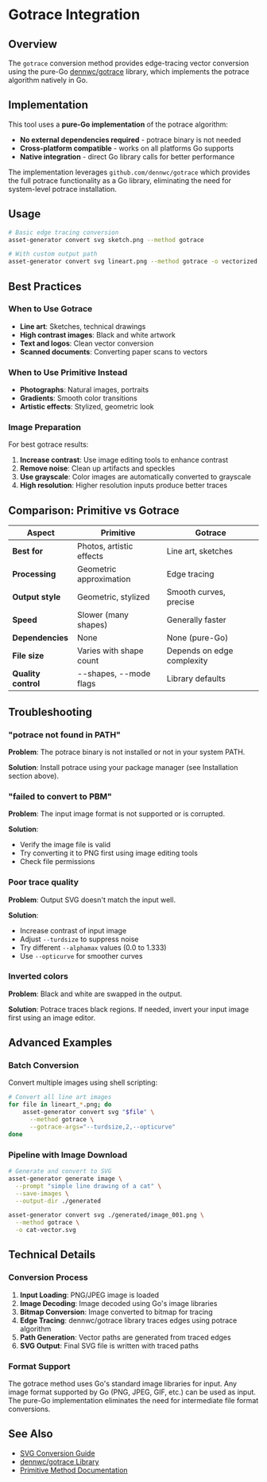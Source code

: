 # Gotrace Integration

## Overview

The `gotrace` conversion method provides edge-tracing vector conversion using the pure-Go [dennwc/gotrace](https://github.com/dennwc/gotrace) library, which implements the potrace algorithm natively in Go.

## Implementation

This tool uses a **pure-Go implementation** of the potrace algorithm:
- **No external dependencies required** - potrace binary is not needed
- **Cross-platform compatible** - works on all platforms Go supports
- **Native integration** - direct Go library calls for better performance

The implementation leverages `github.com/dennwc/gotrace` which provides the full potrace functionality as a Go library, eliminating the need for system-level potrace installation.

## Usage

```bash
# Basic edge tracing conversion
asset-generator convert svg sketch.png --method gotrace

# With custom output path
asset-generator convert svg lineart.png --method gotrace -o vectorized.svg
```

## Best Practices

### When to Use Gotrace

- **Line art**: Sketches, technical drawings
- **High contrast images**: Black and white artwork
- **Text and logos**: Clean vector conversion
- **Scanned documents**: Converting paper scans to vectors

### When to Use Primitive Instead

- **Photographs**: Natural images, portraits
- **Gradients**: Smooth color transitions
- **Artistic effects**: Stylized, geometric look

### Image Preparation

For best gotrace results:

1. **Increase contrast**: Use image editing tools to enhance contrast
2. **Remove noise**: Clean up artifacts and speckles
3. **Use grayscale**: Color images are automatically converted to grayscale
4. **High resolution**: Higher resolution inputs produce better traces

## Comparison: Primitive vs Gotrace

| Aspect | Primitive | Gotrace |
|--------|-----------|---------|
| **Best for** | Photos, artistic effects | Line art, sketches |
| **Processing** | Geometric approximation | Edge tracing |
| **Output style** | Geometric, stylized | Smooth curves, precise |
| **Speed** | Slower (many shapes) | Generally faster |
| **Dependencies** | None | None (pure-Go) |
| **File size** | Varies with shape count | Depends on edge complexity |
| **Quality control** | --shapes, --mode flags | Library defaults |

## Troubleshooting

### "potrace not found in PATH"

**Problem**: The potrace binary is not installed or not in your system PATH.

**Solution**: Install potrace using your package manager (see Installation section above).

### "failed to convert to PBM"

**Problem**: The input image format is not supported or is corrupted.

**Solution**: 
- Verify the image file is valid
- Try converting it to PNG first using image editing tools
- Check file permissions

### Poor trace quality

**Problem**: Output SVG doesn't match the input well.

**Solution**:
- Increase contrast of input image
- Adjust `--turdsize` to suppress noise
- Try different `--alphamax` values (0.0 to 1.333)
- Use `--opticurve` for smoother curves

### Inverted colors

**Problem**: Black and white are swapped in the output.

**Solution**: Potrace traces black regions. If needed, invert your input image first using an image editor.

## Advanced Examples

### Batch Conversion

Convert multiple images using shell scripting:

```bash
# Convert all line art images
for file in lineart_*.png; do
    asset-generator convert svg "$file" \
      --method gotrace \
      --gotrace-args="--turdsize,2,--opticurve"
done
```

### Pipeline with Image Download

```bash
# Generate and convert to SVG
asset-generator generate image \
  --prompt "simple line drawing of a cat" \
  --save-images \
  --output-dir ./generated

asset-generator convert svg ./generated/image_001.png \
  --method gotrace \
  -o cat-vector.svg
```

## Technical Details

### Conversion Process

1. **Input Loading**: PNG/JPEG image is loaded
2. **Image Decoding**: Image decoded using Go's image libraries
3. **Bitmap Conversion**: Image converted to bitmap for tracing
4. **Edge Tracing**: dennwc/gotrace library traces edges using potrace algorithm
5. **Path Generation**: Vector paths are generated from traced edges
6. **SVG Output**: Final SVG file is written with traced paths

### Format Support

The gotrace method uses Go's standard image libraries for input. Any image format supported by Go (PNG, JPEG, GIF, etc.) can be used as input. The pure-Go implementation eliminates the need for intermediate file format conversions.

## See Also

- [SVG Conversion Guide](SVG_CONVERSION.md)
- [dennwc/gotrace Library](https://github.com/dennwc/gotrace)
- [Primitive Method Documentation](SVG_CONVERSION.md#primitive-method-default)

